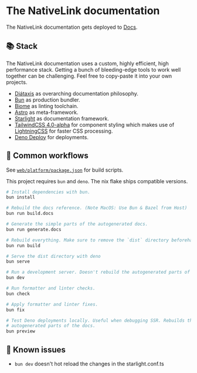# The NativeLink documentation

The NativeLink documentation gets deployed to
[Docs](https://docs.nativelink.com/).

## 📚 Stack

The NativeLink documentation uses a custom, highly efficient, high performance
stack. Getting a bunch of bleeding-edge tools to work well together can be
challenging. Feel free to copy-paste it into your own projects.

- [Diátaxis](https://diataxis.fr/) as overarching documentation philosophy.
- [Bun](https://github.com/oven-sh/bun) as production bundler.
- [Biome](https://biomejs.dev/) as linting toolchain.
- [Astro](https://astro.build/) as meta-framework.
- [Starlight](https://starlight.astro.build/de/) as documentation framework.
- [TailwindCSS 4.0-alpha](https://tailwindcss.com/blog/tailwindcss-v4-alpha) for
  component styling which makes use of [LightningCSS](https://lightningcss.dev/)
  for faster CSS processing.
- [Deno Deploy](https://deno.com/deploy) for deployments.

## 🚀 Common workflows

See [`web/platform/package.json`](https://github.com/TraceMachina/nativelink/blob/main/web/platform/package.json)
for build scripts.

This project requires `bun` and `deno`. The nix flake ships compatible versions.

```bash
# Install dependencies with bun.
bun install

# Rebuild the docs reference. (Note MacOS: Use Bun & Bazel from Host)
bun run build.docs

# Generate the simple parts of the autogenerated docs.
bun run generate.docs

# Rebuild everything. Make sure to remove the `dist` directory beforehand.
bun run build

# Serve the dist directory with deno
bun serve

# Run a development server. Doesn't rebuild the autogenerated parts of the docs.
bun dev

# Run formatter and linter checks.
bun check

# Apply formatter and linter fixes.
bun fix

# Test Deno deployments locally. Useful when debugging SSR. Rebuilds the
# autogenerated parts of the docs.
bun preview
```


## 🐛 Known issues

- `bun dev` doesn't hot reload the changes in the starlight.conf.ts

<img referrerpolicy="no-referrer-when-downgrade" src="https://nativelink.matomo.cloud/matomo.php?idsite=2&amp;rec=1&amp;action_name=web%20platform%20Readme.md" style="border:0" alt="" />
